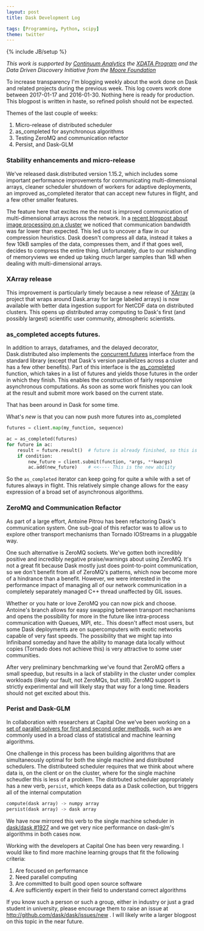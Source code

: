 ```yaml
---
layout: post
title: Dask Development Log

tags: [Programming, Python, scipy]
theme: twitter
---
```

{% include JB/setup %}

*This work is supported by [Continuum Analytics](http://continuum.io)
the [XDATA Program](http://www.darpa.mil/program/XDATA)
and the Data Driven Discovery Initiative from the [Moore
Foundation](https://www.moore.org/)*

To increase transparency I'm blogging weekly about the work done on Dask and
related projects during the previous week.  This log covers work done between
2017-01-17 and 2016-01-30.  Nothing here is ready for production.  This
blogpost is written in haste, so refined polish should not be expected.

Themes of the last couple of weeks:

1.  Micro-release of distributed scheduler
2.  as_completed for asynchronous algorithms
2.  Testing ZeroMQ and communication refactor
3.  Persist, and Dask-GLM

### Stability enhancements and micro-release

We've released dask.distributed version 1.15.2, which includes some important
performance improvements for communicating multi-dimensional arrays, cleaner
scheduler shutdown of workers for adaptive deployments, an improved
as_completed iterator that can accept new futures in flight, and a few other
smaller features.

The feature here that excites me the most is improved communication of
multi-dimensional arrays across the network.  In a
[recent blogpost about image processing on a cluster](/2017/01/17/dask-images)
we noticed that communication bandwidth was far lower than expected.  This led
us to uncover a flaw in our compression heuristics.  Dask doesn't compress all
data, instead it takes a few 10kB samples of the data, compresses them, and if
that goes well, decides to compress the entire thing.  Unfortunately, due to
our mishandling of memoryviews we ended up taking *much* larger samples than
1kB when dealing with multi-dimensional arrays.

### XArray release

This improvement is particularly timely because a new release of
[XArray](http://xarray.pydata.org/en/stable/) (a project that wraps around
Dask.array for large labeled arrays) is now available with better data
ingestion support for NetCDF data on distributed clusters.  This opens up
distributed array computing to Dask's first (and possibly largest) scientific
user community, atmospheric scientists.


### as_completed accepts futures.

In addition to arrays, dataframes, and the delayed decorator, Dask.distributed
also implements the  [concurrent.futures](http://xarray.pydata.org/en/stable/)
interface from the standard library (except that Dask's version parallelizes
across a cluster and has a few other benefits).  Part of this interface is the
[as_completed](http://xarray.pydata.org/en/stable/) function, which takes in a
list of futures and yields those futures in the order in which they finish.
This enables the construction of fairly responsive asynchronous computations.
As soon as some work finishes you can look at the result and submit more work
based on the current state.

That has been around in Dask for some time.

What's *new* is that you can now push more futures into as_completed

```python
futures = client.map(my_function, sequence)

ac = as_completed(futures)
for future in ac:
    result = future.result()  # future is already finished, so this is fast
    if condition:
        new_future = client.submit(function, *args, **kwargs)
        ac.add(new_future)    # <<---- This is the new ability
```

So the `as_completed` iterator can keep going for quite a while with a set of
futures always in flight.  This relatively simple change allows for the easy
expression of a broad set of asynchronous algorithms.


### ZeroMQ and Communication Refactor

As part of a large effort, Antoine Pitrou has been refactoring Dask's
communication system.  One sub-goal of this refactor was to allow us to explore
other transport mechanisms than Tornado IOStreams in a pluggable way.

One such alternative is ZeroMQ sockets.  We've gotten both incredibly positive
and incredibly negative praise/warnings about using ZeroMQ.  It's not a great
fit because Dask mostly just does point-to-point communication, so we don't
benefit from all of ZeroMQ's patterns, which now become more of a hindrance
than a benefit.  However, we were interested in the performance impact of
managing all of our network communication in a completely separately managed
C++ thread unaffected by GIL issues.

Whether or you hate or love ZeroMQ you can now pick and choose.  Antoine's
branch allows for easy swapping between transport mechanisms and opens the
possibility for more in the future like intra-process communication with
Queues, MPI, etc..  This doesn't affect most users, but some Dask deployments
are on supercomputers with exotic networks capable of very fast speeds.  The
possibility that we might tap into Infiniband someday and have the ability to
manage data locally without copies (Tornado does not achieve this) is very
attractive to some user communities.

After very preliminary benchmarking we've found that ZeroMQ offers a small
speedup, but results in a lack of stability in the cluster under complex
workloads (likely our fault, not ZeroMQs, but still).  ZeroMQ support is
strictly experimental and will likely stay that way for a long time.  Readers
should not get excited about this.


### Perist and Dask-GLM

In collaboration with researchers at Capital One we've been working on a [set
of parallel solvers for first and second order
methods](http://github.com/dask/dask-glm), such as are commonly used in a broad
class of statistical and machine learning algorithms.

One challenge in this process has been building algorithms that are
simultaneously optimal for both the single machine and distributed schedulers.
The distributeed scheduler requires that we think about where data is, on the
client or on the cluster, where for the single machine scheudler this is less
of a problem.  The distrbuted scheduler appropriately has a new verb,
`persist`, which keeps data as a Dask collection, but triggers all of the
internal computation

```python
compute(dask array) -> numpy array
persist(dask array) -> dask array
```

We have now mirrored this verb to the single machine scheduler in [dask/dask
#1927](https://github.com/dask/dask/pull/1927) and we get very nice performance
on dask-glm's algorithms in both cases now.

Working with the developers at Capital One has been very rewarding.  I would
like to find more machine learning groups that fit the following criteria:

1.  Are focused on performance
2.  Need parallel computing
3.  Are committed to built good open source software
4.  Are sufficiently expert in their field to understand correct algorithms

If you know such a person or such a group, either in industry or just a grad
student in university, please encourage them to raise an issue at
http://github.com/dask/dask/issues/new .  I will likely write a larger blogpost
on this topic in the near future.
